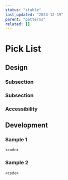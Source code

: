 ```yaml
---
status: "stable"
last_updated: "2024-12-19"
parent: "patterns"
related: []
---
```


# Pick List

## Design

### Subsection

### Subsection

### Accessibility

## Development

### Sample 1

```
<code>
```

### Sample 2

```
<code>
```
